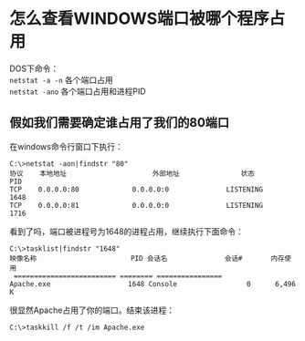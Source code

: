 # 怎么查看WINDOWS端口被哪个程序占用

DOS下命令：  
`netstat -a -n` 各个端口占用  
`netstat -ano` 各个端口占用和进程PID

## 假如我们需要确定谁占用了我们的80端口

在windows命令行窗口下执行：

```text
C:\>netstat -aon|findstr "80"
协议    本地地址                     外部地址               状态                   PID
TCP    0.0.0.0:80             0.0.0.0:0              LISTENING       1648
TCP    0.0.0.0:81             0.0.0.0:0              LISTENING       1716
```

看到了吗，端口被进程号为1648的进程占用，继续执行下面命令：

```text
C:\>tasklist|findstr "1648"
映像名称                       PID 会话名              会话#       内存使用
 ========================= ======== ================
Apache.exe                   1648 Console                 0      6,496 K
```

很显然Apache占用了你的端口。结束该进程：

```text
C:\>taskkill /f /t /im Apache.exe
```

